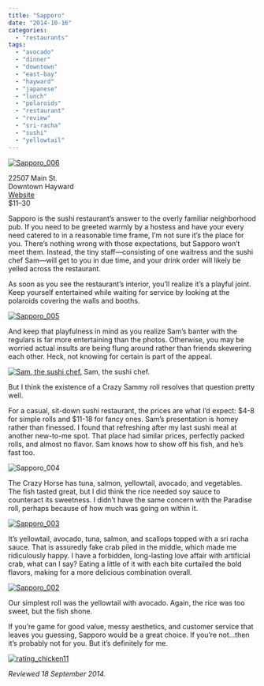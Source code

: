 ```yaml
---
title: "Sapporo"
date: "2014-10-16"
categories:
  - "restaurants"
tags:
  - "avocado"
  - "dinner"
  - "downtown"
  - "east-bay"
  - "hayward"
  - "japanese"
  - "lunch"
  - "polaroids"
  - "restaurant"
  - "review"
  - "sri-racha"
  - "sushi"
  - "yellowtail"
---
```


[![Sapporo_006](http://s3.amazonaws.com/thegourmez-wpmedia/2014/10/Sapporo_006-500x306.jpg)](http://www.thegourmez.com/2014/10/sapporo-hayward/sapporo_006/)

22507 Main St.\
Downtown Hayward\
[Website](http://sapporohayward.com/)\
$11–30

Sapporo is the sushi restaurant’s answer to the overly familiar neighborhood pub. If you need to be greeted warmly by a hostess and have your every need catered to in a reasonable time frame, I’m not sure it’s the place for you. There’s nothing wrong with those expectations, but Sapporo won’t meet them. Instead, the tiny staff—consisting of one waitress and the sushi chef Sam—will get to you in due time, and your drink order will likely be yelled across the restaurant.

As soon as you see the restaurant’s interior, you’ll realize it’s a playful joint. Keep yourself entertained while waiting for service by looking at the polaroids covering the walls and booths.

[![Sapporo_005](http://s3.amazonaws.com/thegourmez-wpmedia/2014/10/Sapporo_005-500x332.jpg)](http://www.thegourmez.com/2014/10/sapporo-hayward/sapporo_005/)

And keep that playfulness in mind as you realize Sam’s banter with the regulars is far more entertaining than the photos. Otherwise, you may be worried actual insults are being flung around rather than friends skewering each other. Heck, not knowing for certain is part of the appeal.




<div class="caption">

[![Sam, the sushi chef.](http://s3.amazonaws.com/thegourmez-wpmedia/2014/10/Sapporo_001-500x367.jpg)](http://www.thegourmez.com/2014/10/sapporo-hayward/sapporo_001/) Sam, the sushi chef.</div>


But I think the existence of a Crazy Sammy roll resolves that question pretty well.

For a casual, sit-down sushi restaurant, the prices are what I’d expect: $4-8 for simple rolls and $11-18 for fancy ones. Sam’s presentation is homey rather than finessed. I found that refreshing after my last sushi meal at another new-to-me spot. That place had similar prices, perfectly packed rolls, and almost no flavor. Sam knows how to show off his fish, and he’s fast too.

![Sapporo_004](http://s3.amazonaws.com/thegourmez-wpmedia/2014/10/Sapporo_004-500x332.jpg)

The Crazy Horse has tuna, salmon, yellowtail, avocado, and vegetables. The fish tasted great, but I did think the rice needed soy sauce to counteract its sweetness. I didn’t have the same concern with the Paradise roll, perhaps because of how much was going on within it.

[![Sapporo_003](http://s3.amazonaws.com/thegourmez-wpmedia/2014/10/Sapporo_003-500x332.jpg)](http://www.thegourmez.com/2014/10/sapporo-hayward/sapporo_004/)

It’s yellowtail, avocado, tuna, salmon, and scallops topped with a sri racha sauce. That is assuredly fake crab piled in the middle, which made me ridiculously happy. I have a forbidden, long-lasting love affair with artificial crab, what can I say? Eating a little of it with each bite curtailed the bold flavors, making for a more delicious combination overall.

[![Sapporo_002](http://s3.amazonaws.com/thegourmez-wpmedia/2014/10/Sapporo_002-500x332.jpg)](http://www.thegourmez.com/2014/10/sapporo-hayward/sapporo_002/)

Our simplest roll was the yellowtail with avocado. Again, the rice was too sweet, but the fish shone.

If you’re game for good value, messy aesthetics, and customer service that leaves you guessing, Sapporo would be a great choice. If you’re not…then it’s probably not for you. But it’s definitely for me.

[![rating_chicken11](http://s3.amazonaws.com/thegourmez-wpmedia/2009/02/rating_chicken11.gif)](http://www.thegourmez.com/2009/02/barten-guestier-private-selection-merlot-2006/rating_chicken11/)

_Reviewed 18 September 2014._
